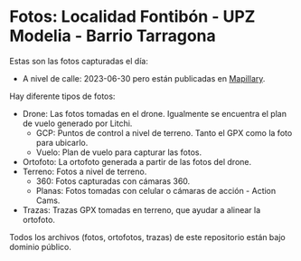 # Fotos: Localidad Fontibón - UPZ Modelia - Barrio Tarragona

Estas son las fotos capturadas el día: 

* A nivel de calle: 2023-06-30 pero están publicadas en [Mapillary](https://www.mapillary.com/app/?pKey=2282274358641205).

Hay diferente tipos de fotos:

* Drone: Las fotos tomadas en el drone. Igualmente se encuentra el plan de vuelo generado por Litchi.
  * GCP: Puntos de control a nivel de terreno. Tanto el GPX como la foto para ubicarlo.
  * Vuelo: Plan de vuelo para capturar las fotos.
* Ortofoto: La ortofoto generada a partir de las fotos del drone.
* Terreno: Fotos a nivel de terreno.
  * 360: Fotos capturadas con cámaras 360.
  * Planas: Fotos tomadas con celular o cámaras de acción - Action Cams.
* Trazas: Trazas GPX tomadas en terreno, que ayudar a alinear la ortofoto.

Todos los archivos (fotos, ortofotos, trazas) de este repositorio están bajo dominio público.
